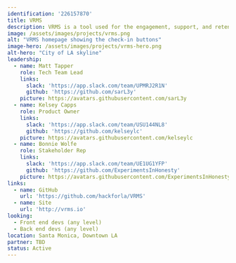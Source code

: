 ```yaml
---
identification: '226157870'
title: VRMS
description: VRMS is a tool used for the engagement, support, and retention of a network of volunteers.
image: /assets/images/projects/vrms.png
alt: "VRMS homepage showing the check-in buttons"
image-hero: /assets/images/projects/vrms-hero.png
alt-hero: "City of LA skyline"
leadership:
  - name: Matt Tapper
    role: Tech Team Lead
    links:
      slack: 'https://app.slack.com/team/UPMRJ2R1N'
      github: 'https://github.com/sarL3y'
    picture: https://avatars.githubusercontent.com/sarL3y
  - name: Kelsey Capps
    role: Product Owner
    links:
      slack: 'https://app.slack.com/team/USU144NL8'
      github: 'https://github.com/kelseylc'
    picture: https://avatars.githubusercontent.com/kelseylc
  - name: Bonnie Wolfe
    role: Stakeholder Rep
    links:
      slack: 'https://app.slack.com/team/UE1UG1YFP'
      github: 'https://github.com/ExperimentsInHonesty'
    picture: https://avatars.githubusercontent.com/ExperimentsInHonesty
links:
  - name: GitHub
    url: 'https://github.com/hackforla/VRMS'
  - name: Site
    url: 'http://vrms.io'
looking:
  - Front end devs (any level)
  - Back end devs (any level)
location: Santa Monica, Downtown LA
partner: TBD
status: Active
---
```

